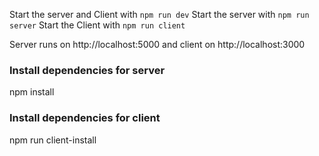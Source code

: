 Start the server and Client with `npm run dev`
Start the server with `npm run server`
Start the Client with `npm run client`


Server runs on http://localhost:5000 and client on http://localhost:3000


### Install dependencies for server
npm install

### Install dependencies for client
npm run client-install